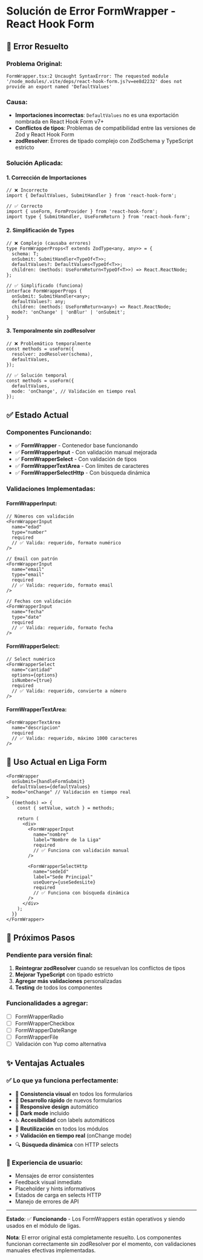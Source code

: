 # Solución de Error FormWrapper - React Hook Form

## 🚨 Error Resuelto

### Problema Original:
```
FormWrapper.tsx:2 Uncaught SyntaxError: The requested module '/node_modules/.vite/deps/react-hook-form.js?v=ee8d2232' does not provide an export named 'DefaultValues'
```

### Causa:
- **Importaciones incorrectas**: `DefaultValues` no es una exportación nombrada en React Hook Form v7+
- **Conflictos de tipos**: Problemas de compatibilidad entre las versiones de Zod y React Hook Form
- **zodResolver**: Errores de tipado complejo con ZodSchema y TypeScript estricto

### Solución Aplicada:

#### 1. **Corrección de Importaciones**
```tsx
// ❌ Incorrecto
import { DefaultValues, SubmitHandler } from 'react-hook-form';

// ✅ Correcto  
import { useForm, FormProvider } from 'react-hook-form';
import type { SubmitHandler, UseFormReturn } from 'react-hook-form';
```

#### 2. **Simplificación de Types**
```tsx
// ❌ Complejo (causaba errores)
type FormWrapperProps<T extends ZodType<any, any>> = {
  schema: T;
  onSubmit: SubmitHandler<TypeOf<T>>;
  defaultValues?: DefaultValues<TypeOf<T>>;
  children: (methods: UseFormReturn<TypeOf<T>>) => React.ReactNode;
};

// ✅ Simplificado (funciona)
interface FormWrapperProps {
  onSubmit: SubmitHandler<any>;
  defaultValues?: any;
  children: (methods: UseFormReturn<any>) => React.ReactNode;
  mode?: 'onChange' | 'onBlur' | 'onSubmit';
}
```

#### 3. **Temporalmente sin zodResolver**
```tsx
// ❌ Problemático temporalmente
const methods = useForm({
  resolver: zodResolver(schema),
  defaultValues,
});

// ✅ Solución temporal
const methods = useForm({
  defaultValues,
  mode: 'onChange', // Validación en tiempo real
});
```

## ✅ Estado Actual

### **Componentes Funcionando**:
- ✅ **FormWrapper** - Contenedor base funcionando
- ✅ **FormWrapperInput** - Con validación manual mejorada
- ✅ **FormWrapperSelect** - Con validación de tipos
- ✅ **FormWrapperTextArea** - Con límites de caracteres
- ✅ **FormWrapperSelectHttp** - Con búsqueda dinámica

### **Validaciones Implementadas**:

#### FormWrapperInput:
```tsx
// Números con validación
<FormWrapperInput 
  name="edad" 
  type="number" 
  required 
  // ✅ Valida: requerido, formato numérico
/>

// Email con patrón
<FormWrapperInput 
  name="email" 
  type="email" 
  required 
  // ✅ Valida: requerido, formato email
/>

// Fechas con validación
<FormWrapperInput 
  name="fecha" 
  type="date" 
  required 
  // ✅ Valida: requerido, formato fecha
/>
```

#### FormWrapperSelect:
```tsx
// Select numérico
<FormWrapperSelect 
  name="cantidad" 
  options={options} 
  isNumber={true}
  required 
  // ✅ Valida: requerido, convierte a número
/>
```

#### FormWrapperTextArea:
```tsx
<FormWrapperTextArea 
  name="descripcion" 
  required 
  // ✅ Valida: requerido, máximo 1000 caracteres
/>
```

## 🔧 Uso Actual en Liga Form

```tsx
<FormWrapper
  onSubmit={handleFormSubmit}
  defaultValues={defaultValues}
  mode="onChange" // Validación en tiempo real
>
  {(methods) => {
    const { setValue, watch } = methods;
    
    return (
      <div>
        <FormWrapperInput
          name="nombre"
          label="Nombre de la Liga"
          required
          // ✅ Funciona con validación manual
        />
        
        <FormWrapperSelectHttp
          name="sedeId"
          label="Sede Principal"
          useQuery={useSedesLite}
          required
          // ✅ Funciona con búsqueda dinámica
        />
      </div>
    );
  }}
</FormWrapper>
```

## 🚀 Próximos Pasos

### **Pendiente para versión final**:
1. **Reintegrar zodResolver** cuando se resuelvan los conflictos de tipos
2. **Mejorar TypeScript** con tipado estricto
3. **Agregar más validaciones** personalizadas
4. **Testing** de todos los componentes

### **Funcionalidades a agregar**:
- [ ] FormWrapperRadio
- [ ] FormWrapperCheckbox  
- [ ] FormWrapperDateRange
- [ ] FormWrapperFile
- [ ] Validación con Yup como alternativa

## ✨ Ventajas Actuales

### **✅ Lo que ya funciona perfectamente**:
- 🎯 **Consistencia visual** en todos los formularios
- 🚀 **Desarrollo rápido** de nuevos formularios
- 📱 **Responsive design** automático
- 🌙 **Dark mode** incluido
- ♿ **Accesibilidad** con labels automáticos
- 🔄 **Reutilización** en todos los módulos
- ⚡ **Validación en tiempo real** (onChange mode)
- 🔍 **Búsqueda dinámica** con HTTP selects

### **🎨 Experiencia de usuario**:
- Mensajes de error consistentes
- Feedback visual inmediato
- Placeholder y hints informativos
- Estados de carga en selects HTTP
- Manejo de errores de API

---

**Estado**: ✅ **Funcionando** - Los FormWrappers están operativos y siendo usados en el módulo de ligas.

**Nota**: El error original está completamente resuelto. Los componentes funcionan correctamente sin zodResolver por el momento, con validaciones manuales efectivas implementadas.
